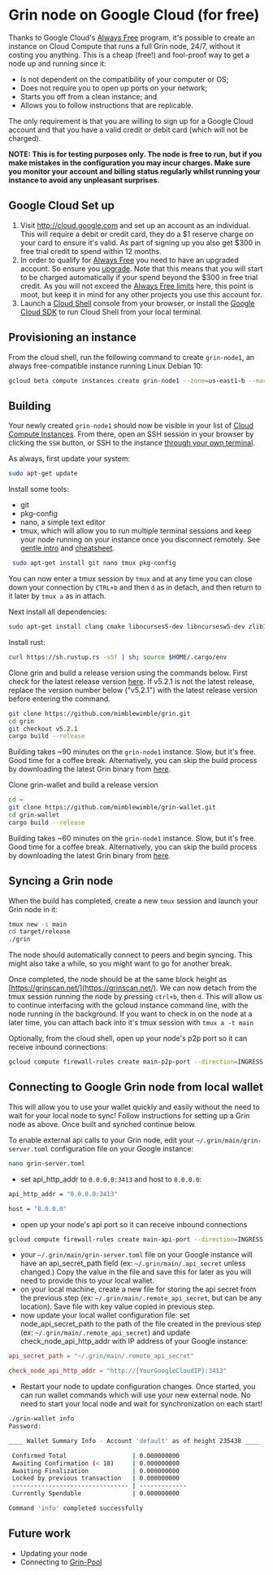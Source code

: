 # Grin node on Google Cloud (for free)

Thanks to Google Cloud's [Always Free](https://cloud.google.com/free/docs/frequently-asked-questions#always-free)  program, it's possible to create an instance on Cloud Compute that runs a full Grin node, 24/7, without it costing you anything. This is a cheap (free!) and fool-proof way to get a node up and running since it:

* Is not dependent on the compatibility of your computer or OS;
* Does not require you to open up ports on your network;
* Starts you off from a clean instance; and
* Allows you to follow instructions that are replicable.

The only requirement is that you are willing to sign up for a Google Cloud account and that you have a valid credit or debit card (which will not be charged).

**NOTE: This is for testing purposes only. The node is free to run, but if you make mistakes in the configuration you may incur charges. Make sure you monitor your account and billing status regularly whilst running your instance to avoid any unpleasant surprises.**

## Google Cloud Set up

1. Visit http://cloud.google.com and set up an account as an individual. This will require a debit or credit card, they do a $1 reserve charge on your card to ensure it's valid. As part of signing up you also get $300 in free trial credit to spend within 12 months.
2. In order to qualify for [Always Free](https://cloud.google.com/free/docs/frequently-asked-questions#always-free) you need to have an upgraded account. So ensure you [upgrade](https://cloud.google.com/free/docs/frequently-asked-questions#what-is-upgrade). Note that this means that you will start to be charged automatically if your spend beyond the $300 in free trial credit. As you will not exceed the [Always Free limits](https://cloud.google.com/free/docs/always-free-usage-limits) here, this point is moot, but keep it in mind for any other projects you use this account for.
3. Launch a [Cloud Shell](https://cloud.google.com/shell/) console from your browser, or install the [Google Cloud SDK](https://cloud.google.com/sdk/) to run Cloud Shell from your local terminal.

## Provisioning an instance

From the cloud shell, run the following command to create `grin-node1`, an always free-compatible instance running Linux Debian 10:

```bash
gcloud beta compute instances create grin-node1 --zone=us-east1-b --machine-type=f1-micro --tags=grin-node --image=debian-10-buster-v20191210 --image-project=debian-cloud --boot-disk-size=30GB --boot-disk-type=pd-standard --boot-disk-device-name=grin-disk1
```

## Building

Your newly created `grin-node1` should now be visible in your list of [Cloud Compute Instances](https://console.cloud.google.com/compute/instances). From there, open an SSH session in your browser by clicking the `SSH` button, or SSH to the instance [through your own terminal](https://cloud.google.com/compute/docs/instances/connecting-advanced#thirdpartytools).

As always, first update your system:

```bash
sudo apt-get update
```

Install some tools:

* git
* pkg-config
* nano, a simple text editor
* tmux, which will allow you to run multiple terminal sessions and keep your node running on your instance once you disconnect remotely. See [gentle intro](https://medium.com/actualize-network/a-minimalist-guide-to-tmux-13675fb160fa)  and [cheatsheet](https://gist.github.com/MohamedAlaa/2961058).

```bash
 sudo apt-get install git nano tmux pkg-config
```

You can now enter a tmux session by `tmux` and at any time you can close down your connection by `CTRL+b` and then `d` as in detach, and then return to it later by `tmux a` as in attach.

Next install all dependencies:

```bash
sudo apt-get install clang cmake libncurses5-dev libncursesw5-dev zlib1g-dev libssl-dev tor
```

Install rust:

```bash
curl https://sh.rustup.rs -sSf | sh; source $HOME/.cargo/env
```

Clone grin and build a release version using the commands below.  First check for the latest release version [here](https://github.com/mimblewimble/grin/releases).  If v5.2.1 is not the latest release, replace the version number below ("v5.2.1") with the latest release version before entering the command.

```bash
git clone https://github.com/mimblewimble/grin.git
cd grin
git checkout v5.2.1
cargo build --release
```

Building takes ~90 minutes on the `grin-node1` instance. Slow, but it's free. Good time for a coffee break. Alternatively, you can skip the build process by downloading the latest Grin binary from [here](https://github.com/mimblewimble/grin/releases).

Clone grin-wallet and build a release version

```bash
cd ~
git clone https://github.com/mimblewimble/grin-wallet.git
cd grin-wallet
cargo build --release
```

Building takes ~60 minutes on the `grin-node1` instance. Slow, but it's free. Good time for a coffee break. Alternatively, you can skip the build process by downloading the latest Grin binary from [here](https://github.com/mimblewimble/grin-wallet/releases).

## Syncing a Grin node

When the build has completed, create a new `tmux` session and launch your Grin node in it:

```bash
tmux new -s main
cd target/release
./grin
```

The node should automatically connect to peers and begin syncing. This might also take a while, so you might want to go for another break.

Once completed, the node should be at the same block height as [https://grinscan.net/](https://grinscan.net/). We can now detach from the tmux session running the node by pressing `ctrl+b`, then `d`. This will allow us to continue interfacing with the gcloud instance command line, with the node running in the background. If you want to check in on the node at a later time, you can attach back into it's tmux session with `tmux a -t main`

Optionally, from the cloud shell, open up your node's p2p port so it can receive inbound connections:

```bash
gcloud compute firewall-rules create main-p2p-port --direction=INGRESS --action=ALLOW --rules=tcp:3414 --target-tags=grin-node1
```

## Connecting to Google Grin node from local wallet

This will allow you to use your wallet quickly and easily without the need to wait for your local node to sync!
Follow instructions for setting up a Grin node as above. Once built and synched continue below.

To enable external api calls to your Grin node, edit your `~/.grin/main/grin-server.toml` configuration file on your Google instance:

```bash
nano grin-server.toml
```

- set api_http_addr to `0.0.0.0:3413` and host to `0.0.0.0`:

```bash
api_http_addr = "0.0.0.0:3413"
```

```bash
host = "0.0.0.0"
```

- open up your node's api port so it can receive inbound connections

```bash
gcloud compute firewall-rules create main-api-port --direction=INGRESS --action=ALLOW --rules=tcp:3413 --target-tags=grin-node1
```

- your `~/.grin/main/grin-server.toml` file on your Google instance will have an api_secret_path field (ex: `~/.grin/main/.api_secret` unless changed.) Copy the value in the file and save this for later as you will need to provide this to your local wallet.
- on your local machine, create a new file for storing the api secret from the previous step (ex: `~/.grin/main/.remote_api_secret`, but can be any location). Save file with key value copied in previous step.
- now update your local wallet configuration file: set node_api_secret_path to the path of the file created in the previous step (ex: `~/.grin/main/.remote_api_secret`) and update check_node_api_http_addr with IP address of your Google instance:

```toml
api_secret_path = "~/.grin/main/.remote_api_secret"
```

```toml
check_node_api_http_addr = "http://{YourGoogleCloudIP}:3413"
```

- Restart your node to update configuration changes. Once started, you can run wallet commands which will use your new external node. No need to start your local node and wait for synchronization on each start!

```bash
./grin-wallet info
Password:

____ Wallet Summary Info - Account 'default' as of height 235438 ____

 Confirmed Total                  | 0.000000000
 Awaiting Confirmation (< 10)     | 0.000000000
 Awaiting Finalization            | 0.000000000
 Locked by previous transaction   | 0.000000000
 -------------------------------- | -------------
 Currently Spendable              | 0.000000000

Command 'info' completed successfully
```

## Future work

* Updating your node
* Connecting to [Grin-Pool](https://github.com/grin-pool/grin-pool)
